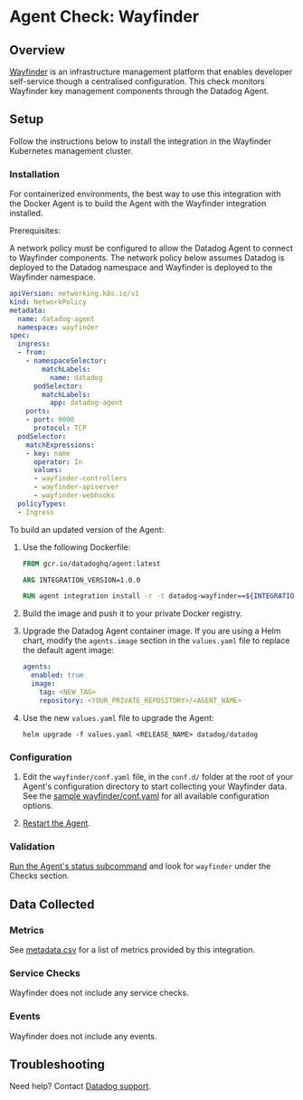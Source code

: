 # Agent Check: Wayfinder

## Overview

[Wayfinder][1] is an infrastructure management platform that enables developer
self-service though a centralised configuration. This check monitors Wayfinder
key management components through the Datadog Agent.

## Setup

Follow the instructions below to install the integration in the Wayfinder Kubernetes management cluster.

### Installation

For containerized environments, the best way to use this integration with the Docker Agent is to build the Agent with the Wayfinder integration installed. 

Prerequisites:

A network policy must be configured to allow the Datadog Agent to connect to Wayfinder components. The network policy below assumes Datadog is deployed to the Datadog namespace and Wayfinder is deployed to the Wayfinder namespace.

```yaml
apiVersion: networking.k8s.io/v1
kind: NetworkPolicy
metadata:
  name: datadog-agent
  namespace: wayfinder
spec:
  ingress:
  - from:
    - namespaceSelector:
        matchLabels:
          name: datadog
      podSelector:
        matchLabels:
          app: datadog-agent
    ports:
    - port: 9090
      protocol: TCP
  podSelector:
    matchExpressions:
    - key: name
      operator: In
      values:
      - wayfinder-controllers
      - wayfinder-apiserver
      - wayfinder-webhooks
  policyTypes:
  - Ingress
```

To build an updated version of the Agent:

1. Use the following Dockerfile:

    ```dockerfile
    FROM gcr.io/datadoghq/agent:latest

    ARG INTEGRATION_VERSION=1.0.0

    RUN agent integration install -r -t datadog-wayfinder==${INTEGRATION_VERSION}
    ```

2. Build the image and push it to your private Docker registry.

3. Upgrade the Datadog Agent container image. If you are using a Helm chart, modify the `agents.image` section in the `values.yaml` file to replace the default agent image:

    ```yaml
    agents:
      enabled: true
      image:
        tag: <NEW_TAG>
        repository: <YOUR_PRIVATE_REPOSITORY>/<AGENT_NAME>
    ```

4. Use the new `values.yaml` file to upgrade the Agent:

    ```shell
    helm upgrade -f values.yaml <RELEASE_NAME> datadog/datadog
    ```

### Configuration

1. Edit the `wayfinder/conf.yaml` file, in the `conf.d/` folder at the root of your Agent's configuration directory to start collecting your Wayfinder data. See the [sample wayfinder/conf.yaml][4] for all available configuration options.

2. [Restart the Agent][5].

### Validation

[Run the Agent's status subcommand][6] and look for `wayfinder` under the Checks section.

## Data Collected

### Metrics

See [metadata.csv][7] for a list of metrics provided by this integration.

### Service Checks

Wayfinder does not include any service checks.

### Events

Wayfinder does not include any events.

## Troubleshooting

Need help? Contact [Datadog support][3].

[1]: https://www.appvia.io/product/
[2]: https://app.datadoghq.com/account/settings#agent
[3]: https://docs.datadoghq.com/agent/kubernetes/integrations/
[4]: https://github.com/DataDog/integrations-extras/blob/master/wayfinder/datadog_checks/wayfinder/data/conf.yaml.example
[5]: https://docs.datadoghq.com/agent/guide/agent-commands/#start-stop-and-restart-the-agent
[6]: https://docs.datadoghq.com/agent/guide/agent-commands/#agent-status-and-information
[7]: https://github.com/DataDog/integrations-extras/blob/master/wayfinder/metadata.csv
[8]: https://github.com/DataDog/integrations-extras/blob/master/wayfinder/assets/service_checks.json
[9]: https://docs.datadoghq.com/help/

